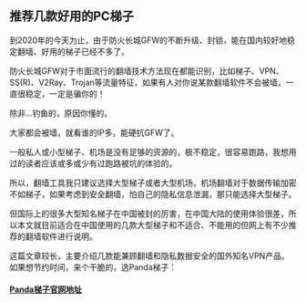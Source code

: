 ## 推荐几款好用的PC梯子

到2020年的今天为止，由于防火长城GFW的不断升级、封锁，能在国内较好地稳定翻墙、好用的梯子已经不多了。

防火长城GFW对于市面流行的翻墙技术方法现在都能识别，比如梯子、VPN、SS(R)、V2Ray、Trojan等流量特征，如果有人对你说某款翻墙软件不会被墙，一直很稳定，一定是骗你的！

除非…钓鱼的，原因你懂的。

大家都会被墙，就看谁的IP多，能硬抗GFW了。

一般私人或小型梯子、机场是没有足够的资源的，极不稳定，很容易跑路，我想用过的读者应该或多或少有过跑路被坑的体验的。

所以，翻墙工具我只建议选择大型梯子或者大型机场，机场翻墙对于数据传输加密不如梯子，如果考虑到安全翻墙，怕自己的隐私信息泄漏，那只能选择大型梯子。

但国际上的很多大型知名梯子在中国被封的厉害，在中国大陆的使用体验很差，所以本文就目前适合在中国使用的几款大型梯子和不适合、不能用的但网上有不少推荐的翻墙软件进行说明。


这篇文章较长，主要介绍几款能兼顾翻墙和隐私数据安全的国外知名VPN产品。如果想节约时间，来个干脆的，选Panda梯子：

#### [Panda梯子官网地址](https://www.panhdpe.xyz/r/22216799)
